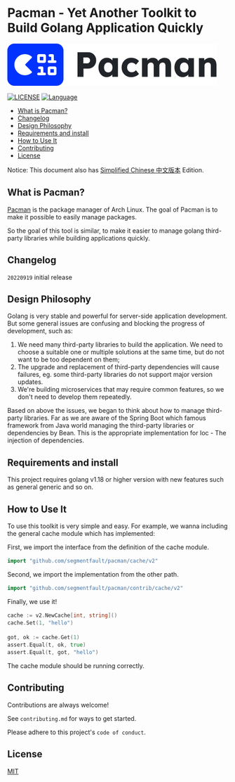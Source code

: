 # Pacman - Yet Another Toolkit to Build Golang Application Quickly

![logo](./docs/pacman-logo.svg)

[![LICENSE](https://img.shields.io/badge/License-MIT-green)](https://github.com/segmentfault/pacmam/blob/master/LICENSE)
[![Language](https://img.shields.io/badge/Language-Go-blue.svg)](https://golang.org/)

<!-- TOC depthfrom:2 orderedlist:false -->

- [What is Pacman?](#what-is-pacman)
- [Changelog](#changelog)
- [Design Philosophy](#design-philosophy)
- [Requirements and install](#requirements-and-install)
- [How to Use It](#how-to-use-it)
- [Contributing](#contributing)
- [License](#license)

<!-- /TOC -->

Notice: This document also has [Simplified Chinese 中文版本](README_CN.md) Edition.

## What is Pacman?

[Pacman](https://wiki.archlinux.org/title/Pacman) is the package manager of Arch Linux. The goal of Pacman is to make it possible to easily manage packages.

So the goal of this tool is similar, to make it easier to manage golang third-party libraries while building applications quickly.

## Changelog

`20220919` initial release

## Design Philosophy

Golang is very stable and powerful for server-side application development. But some general issues are confusing and blocking the progress of development, such as:

1. We need many third-party libraries to build the application. We need to choose a suitable one or multiple solutions at the same time, but do not want to be too dependent on them;
2. The upgrade and replacement of third-party dependencies will cause failures, eg. some third-party libraries do not support major version updates.
3. We're building microservices that may require common features, so we don't need to develop them repeatedly.

Based on above the issues, we began to think about how to manage third-party libraries. Far as we are aware of the Spring Boot which famous framework from Java world managing the third-party libraries or dependencies by Bean. This is the appropriate implementation for Ioc - The injection of dependencies.

## Requirements and install

This project requires golang v1.18 or higher version with new features such as general generic and so on.

## How to Use It

To use this toolkit is very simple and easy. For example, we wanna including the general cache module which has implemented:

First, we import the interface from the definition of the cache module.

```go
import "github.com/segmentfault/pacman/cache/v2"
```

Second, we import the implementation from the other path.

```go
import "github.com/segmentfault/pacman/contrib/cache/v2"
```

Finally, we use it!

```go
cache := v2.NewCache[int, string]()
cache.Set(1, "hello")

got, ok := cache.Get(1)
assert.Equal(t, ok, true)
assert.Equal(t, got, "hello")
```

The cache module should be running correctly.

## Contributing

Contributions are always welcome!

See `contributing.md` for ways to get started.

Please adhere to this project's `code of conduct`.

## License

[MIT](https://github.com/segmentfault/pacmam/blob/master/LICENSE)
